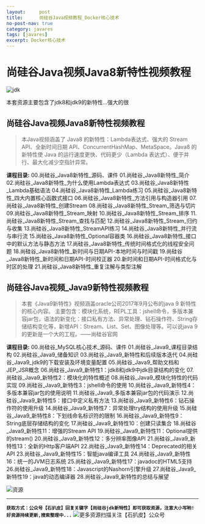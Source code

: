 ```yaml
---
layout:     post
title:      尚硅谷Java视频教程_Docker核心技术
no-post-nav: true
category: javares
tags: [javares]
excerpt: Docker核心技术
---
```



# 尚硅谷Java视频Java8新特性视频教程
![jdk](https://upload-images.jianshu.io/upload_images/12555954-6871f703e46be959.jpg?imageMogr2/auto-orient/strip%7CimageView2/2/w/1240)

本套资源主要包含了jdk8和jdk9的新特性...强大的很
## 尚硅谷Java视频Java8新特性视频教程
> 本Java视频涵盖了 Java8 的新特性：Lambda表达式、强大的 Stream API、全新时间日期 API、ConcurrentHashMap、MetaSpace。Java8 的新特性使 Java 的运行速度更快、代码更少（Lambda 表达式）、便于并行、最大化减少空指针异常。

**课程目录:**
00.尚硅谷\_Java8新特性\_源码、课件
01.尚硅谷\_Java8新特性\_简介
02.尚硅谷\_Java8新特性\_为什么使用Lambda表达式
03.尚硅谷\_Java8新特性\_Lambda基础语法
04.尚硅谷\_Java8新特性\_Lambda练习
05.尚硅谷\_Java8新特性\_四大内置核心函数式接口
06.尚硅谷\_Java8新特性\_方法引用与构造器引用
07.尚硅谷\_Java8新特性\_创建Stream
08.尚硅谷\_Java8新特性\_Stream\_筛选与切片
09.尚硅谷\_Java8新特性\_Stream\_映射
10.尚硅谷\_Java8新特性\_Stream\_排序
11.尚硅谷\_Java8新特性\_Stream\_查找与匹配
12.尚硅谷\_Java8新特性\_Stream\_归约与收集
13.尚硅谷\_Java8新特性\_StreamAPI练习
14.尚硅谷\_Java8新特性\_并行流与串行流
15.尚硅谷\_Java8新特性\_Optional容器类
16.尚硅谷\_Java8新特性\_接口中的默认方法与静态方法
17.尚硅谷\_Java8新特性\_传统时间格式化的线程安全问题
18.尚硅谷\_Java8新特性\_新时间与日期API-本地时间与时间戳
19.尚硅谷\_Java8新特性\_新时间和日期API-时间校正器
20.新时间和日期API-时间格式化与时区的处理
21.尚硅谷\_Java8新特性\_重复注解与类型注解

## 尚硅谷Java视频_Java9新特性视频教程
> 本套《Java9新特性》视频涵盖oracle公司2017年9月公布的java 9 新特性的核心内容。 主要包含：模块化系统，REPL工具：jshell命令，多版本兼容jar包，语法的新变化：接口私有方法、异常处理、钻石操作符、String存储结构变化等，新增API：Stream、List、Set、图像处理等。可以说java 9 的更新是一个大的工程。——尚硅谷官网

**课程目录:**
00.尚硅谷_MySQL核心技术_源码、课件
01.尚硅谷_Java9_课程目录结构
02.尚硅谷_Java9_储备知识
03.尚硅谷_Java9_新特性和后续版本迭代
04.尚硅谷_Java9_jdk9的下载安装及环境变量配置
05.尚硅谷_Java9_帮助文档和JEP_JSR概念
06.尚硅谷_Java9_新特性1：jdk8和jdk9中jdk目录结构的变化
07.尚硅谷_Java9_新特性2：模块化的特性概述
08.尚硅谷_Java9_模块化特性的代码实现
09.尚硅谷_Java9_新特性3：jshell命令的使用
10.尚硅谷_Java9_新特性4：多版本兼容jar包的使用说明
11.尚硅谷_Java9_多版本兼容jar包的代码演示
12.尚硅谷_Java9_新特性5：接口中定义私有方法
13.尚硅谷_Java9_新特性6：钻石操作符的使用升级
14.尚硅谷_Java9_新特性7：异常处理try结构的使用升级
15.尚硅谷_Java9_新特性8：下划线命名标识符的限制
16.尚硅谷_Java9_新特性9：String底层存储结构的变化
17.尚硅谷_Java9_新特性10：创建只读集合
18.尚硅谷_Java9_新特性11：增强的Stream API
19.尚硅谷_Java9_新特性11：Optional提供的stream()
20.尚硅谷_Java9_新特性12：多分辨率图像API
21.尚硅谷_Java9_新特性13：全新的Http客户端API
22.尚硅谷_Java9_新特性14：Deprecated的相关API
23.尚硅谷_Java9_新特性15：智能java编译工具
24.尚硅谷_Java9_新特性16：统一的JVM日志系统
25.尚硅谷_Java9_新特性17：javadoc的HTML5支持
26.尚硅谷_Java9_新特性18：Javascript的Nashorn引擎升级
27.尚硅谷_Java9_新特性19：java的动态编译器
28.尚硅谷_Java9_新特性的总结与展望

![资源](https://upload-images.jianshu.io/upload_images/12555954-c2bfc9f7689f27f4.png?imageMogr2/auto-orient/strip%7CimageView2/2/w/1240)

---
**`获取方式：公众号【石扒皮】回复关键字【尚硅谷jdk新特性】即可获取资源，注意大小写哟!好资源持续更新,搜索整理中...`**
![更多资源扫描关注【石扒皮】公众号](https://upload-images.jianshu.io/upload_images/12555954-392dfb59326481b0.png?imageMogr2/auto-orient/strip%7CimageView2/2/w/1240)
